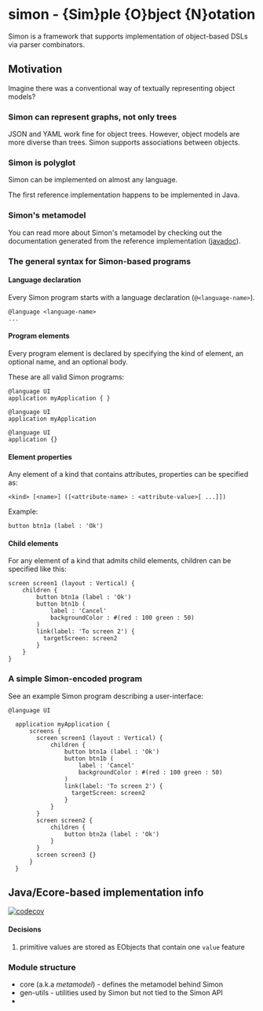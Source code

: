 # simon - {Sim}ple {O}bject {N}otation

Simon is a framework that supports implementation of object-based DSLs via parser combinators.

## Motivation

Imagine there was a conventional way of textually representing object models?

### Simon can represent graphs, not only trees

JSON and YAML work fine for object trees. However, object models are more diverse than trees. Simon supports associations between objects.

### Simon is polyglot

Simon can be implemented on almost any language.

The first reference implementation happens to be implemented in Java.

### Simon's metamodel

You can read more about Simon's metamodel by checking out the documentation generated from  the reference implementation ([javadoc](https://abstratt.github.io/simon)).  

### The general syntax for Simon-based programs


#### Language declaration

Every Simon program starts with a language declaration (`@<language-name>`). 

```
@language <language-name>
...

```

#### Program elements

Every program element is declared by specifying the kind of element, an optional name, and an optional body.

These are all valid Simon programs:

```
@language UI
application myApplication { }
```


```
@language UI
application myApplication
```

```
@language UI
application {}
```

#### Element properties

Any element of a kind that contains attributes, properties can be specified as:


```
<kind> [<name>] ([<attribute-name> : <attribute-value>[ ...]])
```

Example: 

```
button btn1a (label : 'Ok')
```

#### Child elements

For any element of a kind that admits child elements, children can be specified like this:


```
screen screen1 (layout : Vertical) {
    children {
        button btn1a (label : 'Ok')
        button btn1b (
            label : 'Cancel' 
            backgroundColor : #(red : 100 green : 50)
    	)
    	link(label: 'To screen 2') {
    	  targetScreen: screen2
    	}
    }
}
```
    
  
### A simple Simon-encoded program

See an example Simon program describing a user-interface:

```
@language UI

  application myApplication { 
	  screens { 
	    screen screen1 (layout : Vertical) {
	        children {
	            button btn1a (label : 'Ok')
	            button btn1b (
	                label : 'Cancel' 
	                backgroundColor : #(red : 100 green : 50)
            	)
            	link(label: 'To screen 2') {
            	  targetScreen: screen2
            	}
	        }
	    } 
	    screen screen2 {
	        children {
	            button btn2a (label : 'Ok')
	        }
	    } 
	    screen screen3 {} 
	  } 
  }

```

## Java/Ecore-based implementation info

[![codecov](https://codecov.io/gh/abstratt/simon/branch/master/graph/badge.svg?token=E4NN8983JO)](https://codecov.io/gh/abstratt/simon)

#### Decisions

1. primitive values are stored as EObjects that contain one `value` feature

### Module structure

* core (a.k.a _metamodel_) - defines the metamodel behind Simon
* gen-utils - utilities used by Simon but not tied to the Simon API
* 
